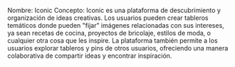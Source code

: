 Nombre: Iconic
Concepto: Iconic es una plataforma de descubrimiento y organización de ideas creativas. Los usuarios pueden crear tableros temáticos donde pueden "fijar" imágenes relacionadas con sus intereses, ya sean recetas de cocina, proyectos de bricolaje, estilos de moda, o cualquier otra cosa que les inspire. La plataforma también permite a los usuarios explorar tableros y pins de otros usuarios, ofreciendo una manera colaborativa de compartir ideas y encontrar inspiración.
